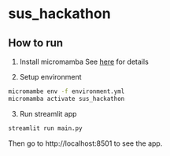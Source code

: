 # sus_hackathon

## How to run

1. Install micromamba
See [here](https://mamba.readthedocs.io/en/latest/installation/micromamba-installation.html) for details

2. Setup environment
```bash
micromambe env -f environment.yml
micromamba activate sus_hackathon
```

3. Run streamlit app
```bash
streamlit run main.py
```

Then go to http://localhost:8501 to see the app.